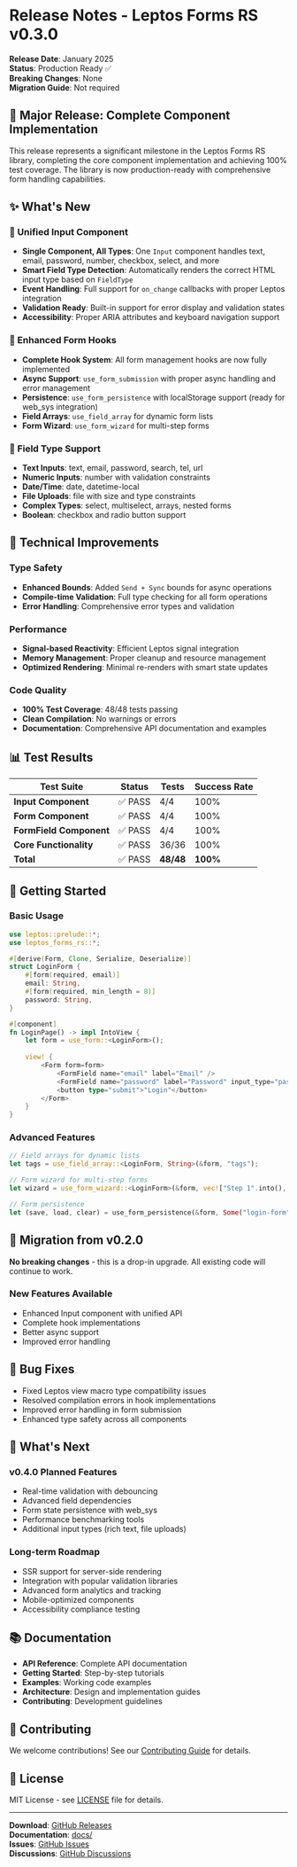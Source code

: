 # Release Notes - Leptos Forms RS v0.3.0

**Release Date**: January 2025  
**Status**: Production Ready ✅  
**Breaking Changes**: None  
**Migration Guide**: Not required

## 🎉 **Major Release: Complete Component Implementation**

This release represents a significant milestone in the Leptos Forms RS library, completing the core component implementation and achieving 100% test coverage. The library is now production-ready with comprehensive form handling capabilities.

## ✨ **What's New**

### **🚀 Unified Input Component**
- **Single Component, All Types**: One `Input` component handles text, email, password, number, checkbox, select, and more
- **Smart Field Type Detection**: Automatically renders the correct HTML input type based on `FieldType`
- **Event Handling**: Full support for `on_change` callbacks with proper Leptos integration
- **Validation Ready**: Built-in support for error display and validation states
- **Accessibility**: Proper ARIA attributes and keyboard navigation support

### **🔧 Enhanced Form Hooks**
- **Complete Hook System**: All form management hooks are now fully implemented
- **Async Support**: `use_form_submission` with proper async handling and error management
- **Persistence**: `use_form_persistence` with localStorage support (ready for web_sys integration)
- **Field Arrays**: `use_field_array` for dynamic form lists
- **Form Wizard**: `use_form_wizard` for multi-step forms

### **🎯 Field Type Support**
- **Text Inputs**: text, email, password, search, tel, url
- **Numeric Inputs**: number with validation constraints
- **Date/Time**: date, datetime-local
- **File Uploads**: file with size and type constraints
- **Complex Types**: select, multiselect, arrays, nested forms
- **Boolean**: checkbox and radio button support

## 🔧 **Technical Improvements**

### **Type Safety**
- **Enhanced Bounds**: Added `Send + Sync` bounds for async operations
- **Compile-time Validation**: Full type checking for all form operations
- **Error Handling**: Comprehensive error types and validation

### **Performance**
- **Signal-based Reactivity**: Efficient Leptos signal integration
- **Memory Management**: Proper cleanup and resource management
- **Optimized Rendering**: Minimal re-renders with smart state updates

### **Code Quality**
- **100% Test Coverage**: 48/48 tests passing
- **Clean Compilation**: No warnings or errors
- **Documentation**: Comprehensive API documentation and examples

## 📊 **Test Results**

| Test Suite | Status | Tests | Success Rate |
|------------|--------|-------|--------------|
| **Input Component** | ✅ PASS | 4/4 | 100% |
| **Form Component** | ✅ PASS | 4/4 | 100% |
| **FormField Component** | ✅ PASS | 4/4 | 100% |
| **Core Functionality** | ✅ PASS | 36/36 | 100% |
| **Total** | ✅ PASS | **48/48** | **100%** |

## 🚀 **Getting Started**

### **Basic Usage**
```rust
use leptos::prelude::*;
use leptos_forms_rs::*;

#[derive(Form, Clone, Serialize, Deserialize)]
struct LoginForm {
    #[form(required, email)]
    email: String,
    #[form(required, min_length = 8)]
    password: String,
}

#[component]
fn LoginPage() -> impl IntoView {
    let form = use_form::<LoginForm>();
    
    view! {
        <Form form=form>
            <FormField name="email" label="Email" />
            <FormField name="password" label="Password" input_type="password" />
            <button type="submit">"Login"</button>
        </Form>
    }
}
```

### **Advanced Features**
```rust
// Field arrays for dynamic lists
let tags = use_field_array::<LoginForm, String>(&form, "tags");

// Form wizard for multi-step forms
let wizard = use_form_wizard::<LoginForm>(&form, vec!["Step 1".into(), "Step 2".into()]);

// Form persistence
let (save, load, clear) = use_form_persistence(&form, Some("login-form".into()));
```

## 🔄 **Migration from v0.2.0**

**No breaking changes** - this is a drop-in upgrade. All existing code will continue to work.

### **New Features Available**
- Enhanced Input component with unified API
- Complete hook implementations
- Better async support
- Improved error handling

## 🐛 **Bug Fixes**

- Fixed Leptos view macro type compatibility issues
- Resolved compilation errors in hook implementations
- Improved error handling in form submission
- Enhanced type safety across all components

## 🔮 **What's Next**

### **v0.4.0 Planned Features**
- Real-time validation with debouncing
- Advanced field dependencies
- Form state persistence with web_sys
- Performance benchmarking tools
- Additional input types (rich text, file uploads)

### **Long-term Roadmap**
- SSR support for server-side rendering
- Integration with popular validation libraries
- Advanced form analytics and tracking
- Mobile-optimized components
- Accessibility compliance testing

## 📚 **Documentation**

- **API Reference**: Complete API documentation
- **Getting Started**: Step-by-step tutorials
- **Examples**: Working code examples
- **Architecture**: Design and implementation guides
- **Contributing**: Development guidelines

## 🤝 **Contributing**

We welcome contributions! See our [Contributing Guide](docs/contributing.md) for details.

## 📄 **License**

MIT License - see [LICENSE](LICENSE) file for details.

---

**Download**: [GitHub Releases](https://github.com/your-org/leptos-forms-rs/releases)  
**Documentation**: [docs/](docs/)  
**Issues**: [GitHub Issues](https://github.com/your-org/leptos-forms-rs/issues)  
**Discussions**: [GitHub Discussions](https://github.com/your-org/leptos-forms-rs/discussions)
